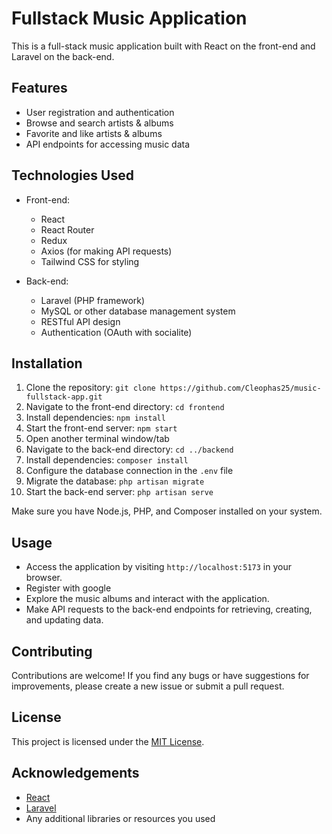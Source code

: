 # Fullstack Music Application

This is a full-stack music application built with React on the front-end and Laravel on the back-end.

## Features

- User registration and authentication
- Browse and search artists & albums
- Favorite and like artists & albums
- API endpoints for accessing music data

## Technologies Used

- Front-end:
  - React
  - React Router
  - Redux 
  - Axios (for making API requests)
  - Tailwind CSS for styling

- Back-end:
  - Laravel (PHP framework)
  - MySQL or other database management system
  - RESTful API design
  - Authentication (OAuth with socialite)

## Installation

1. Clone the repository: `git clone https://github.com/Cleophas25/music-fullstack-app.git`
2. Navigate to the front-end directory: `cd frontend`
3. Install dependencies: `npm install`
4. Start the front-end server: `npm start`
5. Open another terminal window/tab
6. Navigate to the back-end directory: `cd ../backend`
7. Install dependencies: `composer install`
8. Configure the database connection in the `.env` file
9. Migrate the database: `php artisan migrate`
10. Start the back-end server: `php artisan serve`

Make sure you have Node.js, PHP, and Composer installed on your system.

## Usage

- Access the application by visiting `http://localhost:5173` in your browser.
- Register with google
- Explore the music albums and interact with the application.
- Make API requests to the back-end endpoints for retrieving, creating, and updating data.

## Contributing

Contributions are welcome! If you find any bugs or have suggestions for improvements, please create a new issue or submit a pull request.

## License

This project is licensed under the [MIT License](LICENSE).

## Acknowledgements

- [React](https://reactjs.org/)
- [Laravel](https://laravel.com/)
- Any additional libraries or resources you used